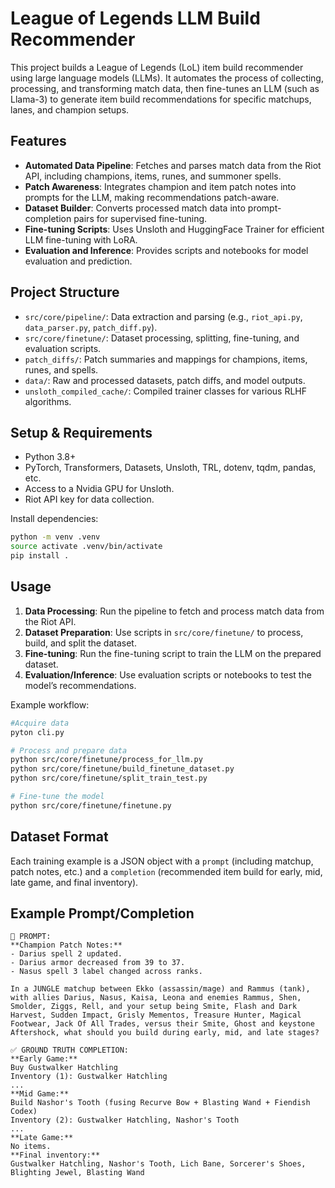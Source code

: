 # League of Legends LLM Build Recommender

This project builds a League of Legends (LoL) item build recommender using large language models (LLMs). It automates the process of collecting, processing, and transforming match data, then fine-tunes an LLM (such as Llama-3) to generate item build recommendations for specific matchups, lanes, and champion setups.

## Features
- **Automated Data Pipeline**: Fetches and parses match data from the Riot API, including champions, items, runes, and summoner spells.
- **Patch Awareness**: Integrates champion and item patch notes into prompts for the LLM, making recommendations patch-aware.
- **Dataset Builder**: Converts processed match data into prompt-completion pairs for supervised fine-tuning.
- **Fine-tuning Scripts**: Uses Unsloth and HuggingFace Trainer for efficient LLM fine-tuning with LoRA.
- **Evaluation and Inference**: Provides scripts and notebooks for model evaluation and prediction.

## Project Structure
- `src/core/pipeline/`: Data extraction and parsing (e.g., `riot_api.py`, `data_parser.py`, `patch_diff.py`).
- `src/core/finetune/`: Dataset processing, splitting, fine-tuning, and evaluation scripts.
- `patch_diffs/`: Patch summaries and mappings for champions, items, runes, and spells.
- `data/`: Raw and processed datasets, patch diffs, and model outputs.
- `unsloth_compiled_cache/`: Compiled trainer classes for various RLHF algorithms.

## Setup & Requirements
- Python 3.8+
- PyTorch, Transformers, Datasets, Unsloth, TRL, dotenv, tqdm, pandas, etc.
- Access to a Nvidia GPU for Unsloth.
- Riot API key for data collection.

Install dependencies:
```bash
python -m venv .venv
source activate .venv/bin/activate
pip install .
```

## Usage
1. **Data Processing**: Run the pipeline to fetch and process match data from the Riot API.
2. **Dataset Preparation**: Use scripts in `src/core/finetune/` to process, build, and split the dataset.
3. **Fine-tuning**: Run the fine-tuning script to train the LLM on the prepared dataset.
4. **Evaluation/Inference**: Use evaluation scripts or notebooks to test the model’s recommendations.

Example workflow:
```bash
#Acquire data
pyton cli.py

# Process and prepare data
python src/core/finetune/process_for_llm.py
python src/core/finetune/build_finetune_dataset.py
python src/core/finetune/split_train_test.py

# Fine-tune the model
python src/core/finetune/finetune.py
```

## Dataset Format
Each training example is a JSON object with a `prompt` (including matchup, patch notes, etc.) and a `completion` (recommended item build for early, mid, late game, and final inventory).

## Example Prompt/Completion
```
📝 PROMPT:
**Champion Patch Notes:**
- Darius spell 2 updated.
- Darius armor decreased from 39 to 37.
- Nasus spell 3 label changed across ranks.

In a JUNGLE matchup between Ekko (assassin/mage) and Rammus (tank), with allies Darius, Nasus, Kaisa, Leona and enemies Rammus, Shen, Smolder, Ziggs, Rell, and your setup being Smite, Flash and Dark Harvest, Sudden Impact, Grisly Mementos, Treasure Hunter, Magical Footwear, Jack Of All Trades, versus their Smite, Ghost and keystone Aftershock, what should you build during early, mid, and late stages?

✅ GROUND TRUTH COMPLETION:
**Early Game:**
Buy Gustwalker Hatchling
Inventory (1): Gustwalker Hatchling
...
**Mid Game:**
Build Nashor's Tooth (fusing Recurve Bow + Blasting Wand + Fiendish Codex)
Inventory (2): Gustwalker Hatchling, Nashor's Tooth
...
**Late Game:**
No items.
**Final inventory:**
Gustwalker Hatchling, Nashor's Tooth, Lich Bane, Sorcerer's Shoes, Blighting Jewel, Blasting Wand
```

